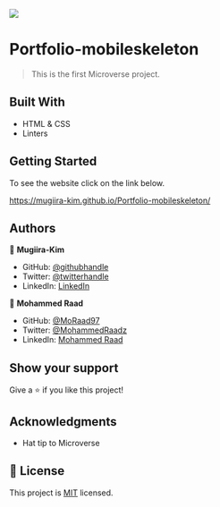 
![](https://img.shields.io/badge/Microverse-blueviolet)

# Portfolio-mobileskeleton

> This is the first Microverse project.


## Built With
 
- HTML & CSS
- Linters

## Getting Started

To see the website click on the link below. 

https://mugiira-kim.github.io/Portfolio-mobileskeleton/




## Authors

👤 **Mugiira-Kim**

- GitHub: [@githubhandle](https://github.com/Mugiira-Kim)
- Twitter: [@twitterhandle](https://twitter.com/@Bbm-Cru)
- LinkedIn: [LinkedIn](https://linkedin.com/in/Mugiira-kim)

👤 **Mohammed Raad**

- GitHub: [@MoRaad97](https://github.com/MoRaad97)
- Twitter: [@MohammedRaadz](https://twitter.com/MohammedRaadz)
- LinkedIn: [Mohammed Raad](linkedin.com/in/mohammed-raad-600176210)




## Show your support

Give a ⭐️ if you like this project!

## Acknowledgments

- Hat tip to Microverse


## 📝 License

This project is [MIT](./MIT.md) licensed.

